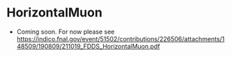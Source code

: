 # HorizontalMuon

 - Coming soon. For now please see https://indico.fnal.gov/event/51502/contributions/226506/attachments/148509/190809/211019_FDDS_HorizontalMuon.pdf

